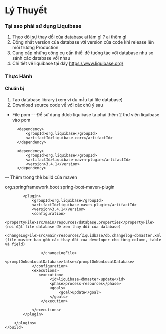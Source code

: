 # Lý Thuyết
### Tại sao phải sử dụng Liquibase
1. Theo dõi sự thay dổi của database ai làm gì ? ai thêm gì
2. Đồng nhất version của database với version của code khi release lên môi trường Production
3. Cung cấp những công cụ cần thiết để tương tác với database như so sánh các database với nhau
4. Chi tiết về liquibase tại đây https://www.liquibase.org/

### Thực Hành
#### Chuẩn bị
1. Tạo database library (xem ví dụ mẫu tại file database)
2. Download source code về với các chú ý sau
- File pom
-- Để sử dụng được liquibase ta phải thêm 2 thư viện liquibase vào pom
        
        <dependency>
            <groupId>org.liquibase</groupId>
            <artifactId>liquibase-core</artifactId>
        </dependency>

        <dependency>
            <groupId>org.liquibase</groupId>
            <artifactId>liquibase-maven-plugin</artifactId>
            <version>3.4.1</version>
        </dependency>
        
-- Thêm trong thẻ build của maven

<build>
        <plugins>
            <plugin>
                <groupId>org.springframework.boot</groupId>
                <artifactId>spring-boot-maven-plugin</artifactId>
            </plugin>

            <plugin>
                <groupId>org.liquibase</groupId>
                <artifactId>liquibase-maven-plugin</artifactId>
                <version>3.4.1</version>
                <configuration>
                    <propertyFile>src/main/resources/database.properties</propertyFile> (nơi đặt file database để xem thay đổi của database)
                    <changeLogFile>src/main/resources/liquidbase/db.changelog-dbmaster.xml (file master bao gồm các thay đổi của developer cho từng column, table và field)
                    
                    </changeLogFile>
                    <promptOnNonLocalDatabase>false</promptOnNonLocalDatabase>
                </configuration>
                <executions>
                   <execution>
                        <id>liquibase-dbmaster-update</id>
                        <phase>process-resources</phase>
                        <goals>
                            <goal>update</goal>
                        </goals>
                    </execution>

                </executions>
            </plugin>

        </plugins>
    </build>
    
    
